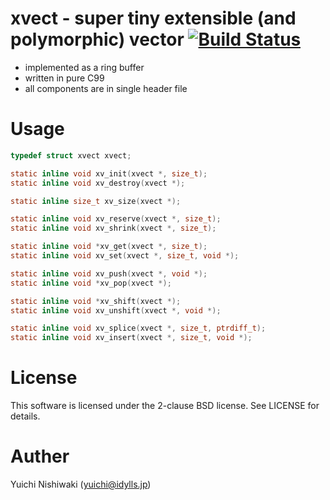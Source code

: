 # xvect - super tiny extensible (and polymorphic) vector [![Build Status](https://travis-ci.org/wasabiz/xvect.svg)](https://travis-ci.org/wasabiz/xvect)

- implemented as a ring buffer
- written in pure C99
- all components are in single header file

# Usage

```c
typedef struct xvect xvect;

static inline void xv_init(xvect *, size_t);
static inline void xv_destroy(xvect *);

static inline size_t xv_size(xvect *);

static inline void xv_reserve(xvect *, size_t);
static inline void xv_shrink(xvect *, size_t);

static inline void *xv_get(xvect *, size_t);
static inline void xv_set(xvect *, size_t, void *);

static inline void xv_push(xvect *, void *);
static inline void *xv_pop(xvect *);

static inline void *xv_shift(xvect *);
static inline void xv_unshift(xvect *, void *);

static inline void xv_splice(xvect *, size_t, ptrdiff_t);
static inline void xv_insert(xvect *, size_t, void *);
```

# License

This software is licensed under the 2-clause BSD license. See LICENSE for details.

# Auther

Yuichi Nishiwaki (yuichi@idylls.jp)
